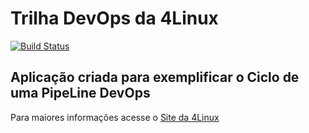 # Trilha DevOps da 4Linux

<!-- Altere a Flag abaixo com sua URL do Travis -->
[![Build Status](https://travis-ci.org/evandrofigueiredo/DevOpsLab-HelloWorld.svg?branch=master)](https://travis-ci.org/evandrofigueiredo/DevOpsLab-HelloWorld)
## Aplicação criada para exemplificar o Ciclo de uma PipeLine DevOps


Para maiores informações acesse o [Site da 4Linux](https://www.4linux.com.br/cursos/devops)
